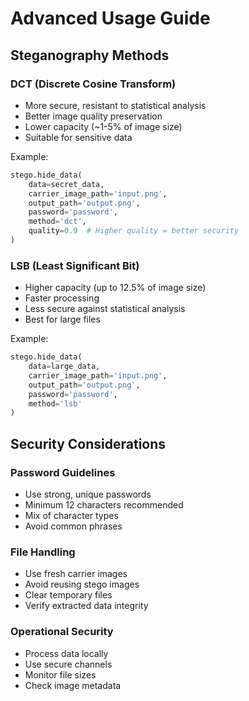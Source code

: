 # Advanced Usage Guide

## Steganography Methods

### DCT (Discrete Cosine Transform)
- More secure, resistant to statistical analysis
- Better image quality preservation
- Lower capacity (~1-5% of image size)
- Suitable for sensitive data

Example:
```python
stego.hide_data(
    data=secret_data,
    carrier_image_path='input.png',
    output_path='output.png',
    password='password',
    method='dct',
    quality=0.9  # Higher quality = better security
)
```

### LSB (Least Significant Bit)
- Higher capacity (up to 12.5% of image size)
- Faster processing
- Less secure against statistical analysis
- Best for large files

Example:
```python
stego.hide_data(
    data=large_data,
    carrier_image_path='input.png',
    output_path='output.png',
    password='password',
    method='lsb'
)
```

## Security Considerations

### Password Guidelines
- Use strong, unique passwords
- Minimum 12 characters recommended
- Mix of character types
- Avoid common phrases

### File Handling
- Use fresh carrier images
- Avoid reusing stego images
- Clear temporary files
- Verify extracted data integrity

### Operational Security
- Process data locally
- Use secure channels
- Monitor file sizes
- Check image metadata 